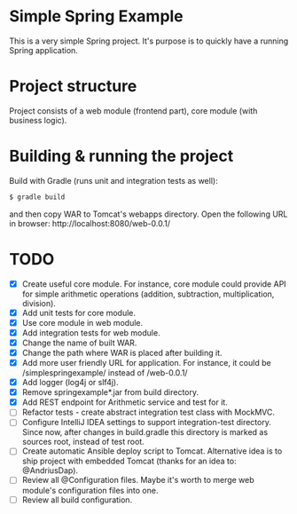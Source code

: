 # Simple Spring Example
This is a very simple Spring project. It's purpose is to quickly have a running Spring application.

# Project structure
Project consists of a web module (frontend part), core module (with business logic).

# Building & running the project
Build with Gradle (runs unit and integration tests as well):

```bash
$ gradle build
```
and then copy WAR to Tomcat's webapps directory. Open the following URL in browser: http://localhost:8080/web-0.0.1/

# TODO
- [x] Create useful core module. For instance, core module could provide API for simple arithmetic operations (addition, subtraction, multiplication, division).
- [x] Add unit tests for core module.
- [x] Use core module in web module.
- [x] Add integration tests for web module.
- [x] Change the name of built WAR.
- [x] Change the path where WAR is placed after building it.
- [x] Add more user friendly URL for application. For instance, it could be /simplespringexample/ instead of /web-0.0.1/
- [x] Add logger (log4j or slf4j).
- [x] Remove springexample*.jar from build directory.
- [x] Add REST endpoint for Arithmetic service and test for it.
- [ ] Refactor tests - create abstract integration test class with MockMVC. 
- [ ] Configure IntelliJ IDEA settings to support integration-test directory. Since now, after changes in build.gradle this directory is marked as sources root, instead of test root.
- [ ] Create automatic Ansible deploy script to Tomcat. Alternative idea is to ship project with embedded Tomcat (thanks for an idea to: @AndriusDap).
- [ ] Review all @Configuration files. Maybe it's worth to merge web module's configuration files into one.
- [ ] Review all build configuration.

